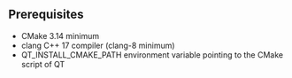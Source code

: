 ## Prerequisites

- CMake 3.14 minimum
- clang C++ 17 compiler (clang-8 minimum)
- QT_INSTALL_CMAKE_PATH environment variable pointing to the CMake script of QT